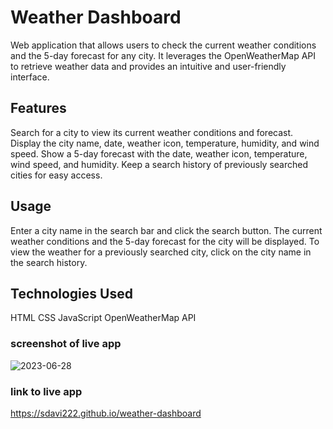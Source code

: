# Weather Dashboard
Web application that allows users to check the current weather conditions and the 5-day forecast for any city. It leverages the OpenWeatherMap API to retrieve weather data and provides an intuitive and user-friendly interface.

## Features
Search for a city to view its current weather conditions and forecast.
Display the city name, date, weather icon, temperature, humidity, and wind speed.
Show a 5-day forecast with the date, weather icon, temperature, wind speed, and humidity.
Keep a search history of previously searched cities for easy access.

## Usage
Enter a city name in the search bar and click the search button.
The current weather conditions and the 5-day forecast for the city will be displayed.
To view the weather for a previously searched city, click on the city name in the search history.

## Technologies Used
HTML
CSS
JavaScript
OpenWeatherMap API

### screenshot of live app
![2023-06-28](https://github.com/sdavi222/weather-dashboard/assets/130076128/73881572-1126-4078-b1fa-e451dd79d4ae)

### link to live app
https://sdavi222.github.io/weather-dashboard

